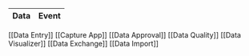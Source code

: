 | Data  | Event |
| ----------- | ----------- |
[[Data Entry]]
[[Capture App]] 
[[Data Approval]]
[[Data Quality]]
[[Data Visualizer]] 
[[Data Exchange]]
[[Data Import]] 
